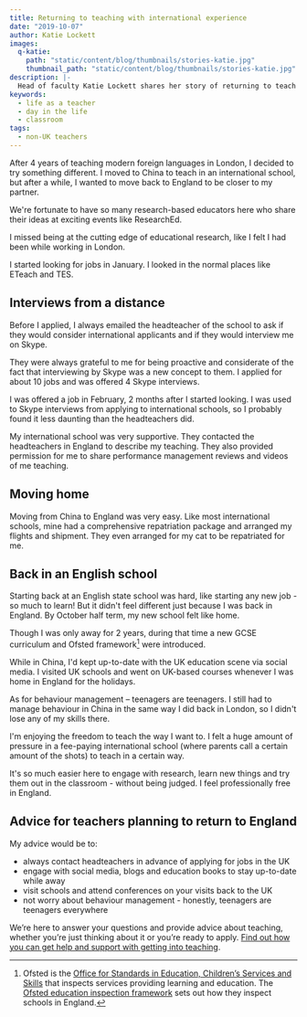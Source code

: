 ```yaml
---
title: Returning to teaching with international experience
date: "2019-10-07"
author: Katie Lockett
images:
  q-katie:
    path: "static/content/blog/thumbnails/stories-katie.jpg"
    thumbnail_path: "static/content/blog/thumbnails/stories-katie.jpg"
description: |-
  Head of faculty Katie Lockett shares her story of returning to teach in England from China.
keywords:
  - life as a teacher
  - day in the life
  - classroom
tags:
  - non-UK teachers
---
```


After 4 years of teaching modern foreign languages in London, I decided to try something different. I moved to China to teach in an international school, but after a while, I wanted to move back to England to be closer to my partner.

We're fortunate to have so many research-based educators here who share their ideas at exciting events like ResearchEd.

I missed being at the cutting edge of educational research, like I felt I had been while working in London.

I started looking for jobs in January. I looked in the normal places like ETeach and TES.

## Interviews from a distance

Before I applied, I always emailed the headteacher of the school to ask if they would consider international applicants and if they would interview me on Skype.

They were always grateful to me for being proactive and considerate of the fact that interviewing by Skype was a new concept to them. I applied for about 10 jobs and was offered 4 Skype interviews.

I was offered a job in February, 2 months after I started looking. I was used to Skype interviews from applying to international schools, so I probably found it less daunting than the headteachers did.

My international school was very supportive. They contacted the headteachers in England to describe my teaching. They also provided permission for me to share performance management reviews and videos of me teaching.

## Moving home

Moving from China to England was very easy. Like most international schools, mine had a comprehensive repatriation package and arranged my flights and shipment. They even arranged for my cat to be repatriated for me.

## Back in an English school

Starting back at an English state school was hard, like starting any new job - so much to learn! But it didn't feel different just because I was back in England. By October half term, my new school felt like home.

Though I was only away for 2 years, during that time a new GCSE curriculum and Ofsted framework[^1] were introduced.

While in China, I'd kept up-to-date with the UK education scene via social media. I visited UK schools and went on UK-based courses whenever I was home in England for the holidays.

As for behaviour management – teenagers are teenagers. I still had to manage behaviour in China in the same way I did back in London, so I didn't lose any of my skills there.

I'm enjoying the freedom to teach the way I want to. I felt a huge amount of pressure in a fee-paying international school (where parents call a certain amount of the shots) to teach in a certain way.

It's so much easier here to engage with research, learn new things and try them out in the classroom - without being judged. I feel professionally free in England.

## Advice for teachers planning to return to England

My advice would be to:

* always contact headteachers in advance of applying for jobs in the UK
* engage with social media, blogs and education books to stay up-to-date while away
* visit schools and attend conferences on your visits back to the UK
* not worry about behaviour management - honestly, teenagers are teenagers everywhere

[^1]:
    Ofsted is the [Office for Standards in Education, Children’s Services and Skills](https://www.gov.uk/government/organisations/ofsted/about) that inspects services providing learning and education.
    The [Ofsted education inspection framework](https://www.gov.uk/government/publications/education-inspection-framework) sets out how they inspect schools in England.

We’re here to answer your questions and provide advice about teaching, whether you’re just thinking about it or you’re ready to apply. [Find out how you can get help and support with getting into teaching](/help-and-support).